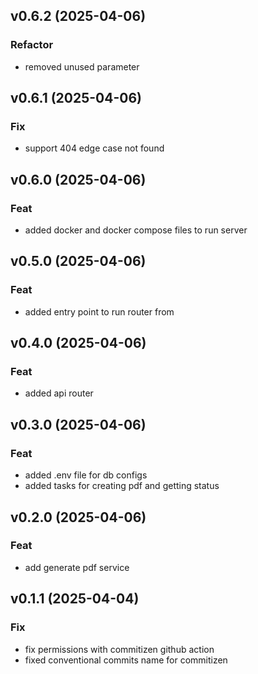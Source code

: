 ## v0.6.2 (2025-04-06)

### Refactor

- removed unused parameter

## v0.6.1 (2025-04-06)

### Fix

- support 404 edge case not found

## v0.6.0 (2025-04-06)

### Feat

- added docker and docker compose files to run server

## v0.5.0 (2025-04-06)

### Feat

- added entry point to run router from

## v0.4.0 (2025-04-06)

### Feat

- added api router

## v0.3.0 (2025-04-06)

### Feat

- added .env file for db configs
- added tasks for creating pdf and getting status

## v0.2.0 (2025-04-06)

### Feat

- add generate pdf service

## v0.1.1 (2025-04-04)

### Fix

- fix permissions with commitizen github action
- fixed conventional commits name for commitizen
